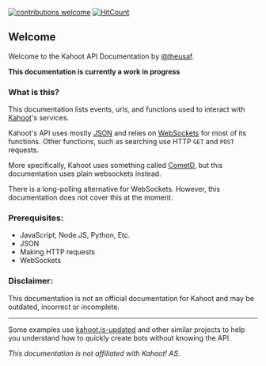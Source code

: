 [![contributions welcome](https://img.shields.io/badge/contributions-welcome-brightgreen.svg?style=flat)](https://github.com/theusaf/kahoot-api-docs/issues)
[![HitCount](https://hits.dwyl.com/theusaf/kahoot-api-docs.svg)](https://hits.dwyl.com/theusaf/kahoot-api-docs)


## Welcome
Welcome to the Kahoot API Documentation by [@theusaf](https://github.com/theusaf).

**This documentation is currently a work in progress**

### What is this?
This documentation lists events, urls, and functions used to interact with [Kahoot](https://kahoot.com)'s services.

Kahoot's API uses mostly [JSON](https://www.json.org/json-en.html) and relies on [WebSockets](https://developer.mozilla.org/en-US/docs/Web/API/WebSockets_API) for most of its functions. Other functions, such as searching use HTTP `GET` and `POST` requests.

More specifically, Kahoot uses something called [CometD](https://cometd.org/), but this documentation uses plain websockets instead.

There is a long-polling alternative for WebSockets. However, this documentation does not cover this at the moment.

### Prerequisites:
- JavaScript, Node.JS, Python, Etc.
- JSON
- Making HTTP requests
- WebSockets

### Disclaimer:
This documentation is not an official documentation for Kahoot and may be outdated, incorrect or incomplete.

---

Some examples use [kahoot.js-updated](https://npmjs.com/package/kahoot.js-updated) and other similar projects to help you understand how to quickly create bots without knowing the API.

*This documentation is not affiliated with Kahoot! AS.*
